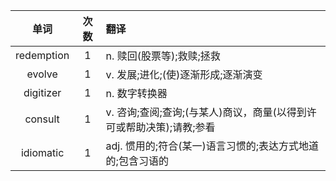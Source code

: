 单词|次数|翻译
:-:|:-:|:-
redemption|1|n. 赎回(股票等);救赎;拯救
evolve|1|v. 发展;进化;(使)逐渐形成;逐渐演变
digitizer|1|n. 数字转换器
consult|1|v. 咨询;查阅;查询;(与某人)商议，商量(以得到许可或帮助决策);请教;参看
idiomatic|1|adj. 惯用的;符合(某一)语言习惯的;表达方式地道的;包含习语的
